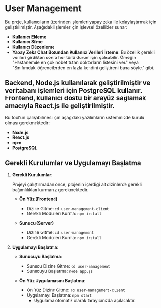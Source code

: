 # User Management

Bu proje, kullanıcıların üzerinden işlemleri yapay zeka ile kolaylaştırmak için geliştirilmiştir. Aşağıdaki işlemler için işlevsel özellikler sunar:

- **Kullanıcı Ekleme**
- **Kullanıcı Silme**
- **Kullanıcı Düzenleme**
- **Yapay Zeka Chat Botundan Kullanıcı Verileri İsteme**: Bu özellik gerekli verileri girdikten sonra her türlü durum için çalışabilir. Örneğin "Hastanemde en çok nöbet tutan doktorların listesini ver." veya "Sınıfımdaki öğrencilerden en fazla kendini geliştireni bana söyle." gibi.

## Backend, Node.js kullanılarak geliştirilmiştir ve veritabanı işlemleri için PostgreSQL kullanır. Frontend, kullanıcı dostu bir arayüz sağlamak amacıyla React.js ile geliştirilmiştir.

Bu tool'un çalışabilmesi için aşağıdaki yazılımların sisteminizde kurulu olması gerekmektedir:

- **Node.js** 
- **React.js** 
- **npm** 
- **PostgreSQL** 


## Gerekli Kurulumlar ve Uygulamayı Başlatma

1. **Gerekli Kurulumlar**:

   Projeyi çalıştırmadan önce, projenin içerdiği alt dizinlerde gerekli bağımlılıkları kurmanız gerekmektedir.

   - **Ön Yüz (Frontend)**
     - Dizine Gitme: `cd user-management-client`
     - Gerekli Modülleri Kurma: `npm install`

   - **Sunucu (Server)**
     - Dizine Gitme: `cd user-management`
     - Gerekli Modülleri Kurma: `npm install`

2. **Uygulamayı Başlatma**:

   - **Sunucuyu Başlatma**:
     - Sunucu Dizine Gitme: `cd user-management`
     - Sunucuyu Başlatma: `node app.js`

   - **Ön Yüz Uygulamasını Başlatma**:
     - Ön Yüz Dizine Gitme: `cd user-management-client`
     - Uygulamayı Başlatma: `npm start`
       - Uygulama otomatik olarak tarayıcınızda açılacaktır.
